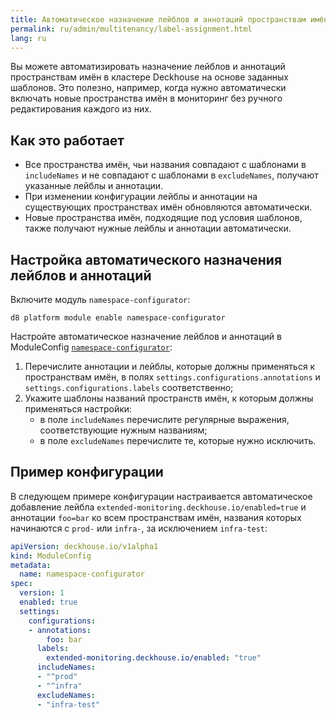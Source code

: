 ```yaml
---
title: Автоматическое назначение лейблов и аннотаций пространствам имён
permalink: ru/admin/multitenancy/label-assignment.html
lang: ru
---
```


Вы можете автоматизировать назначение лейблов и аннотаций пространствам имён в кластере Deckhouse
на основе заданных шаблонов.
Это полезно, например, когда нужно автоматически включать новые пространства имён в мониторинг
без ручного редактирования каждого из них.

## Как это работает

- Все пространства имён, чьи названия совпадают с шаблонами в `includeNames` и не совпадают с шаблонами в `excludeNames`,
  получают указанные лейблы и аннотации.
- При изменении конфигурации лейблы и аннотации на существующих пространствах имён обновляются автоматически.
- Новые пространства имён, подходящие под условия шаблонов, также получают нужные лейблы и аннотации автоматически.

## Настройка автоматического назначения лейблов и аннотаций

Включите модуль `namespace-configurator`:

```shell  
d8 platform module enable namespace-configurator
```

Настройте автоматическое назначение лейблов и аннотаций в ModuleConfig [`namespace-configurator`](/modules/namespace-configurator/configuration.html):

1. Перечислите аннотации и лейблы, которые должны применяться к пространствам имён, в полях `settings.configurations.annotations` и `settings.configurations.labels` соответственно;
1. Укажите шаблоны названий пространств имён, к которым должны применяться настройки:
   - в поле `includeNames` перечислите регулярные выражения, соответствующие нужным названиям;
   - в поле `excludeNames` перечислите те, которые нужно исключить.

## Пример конфигурации

В следующем примере конфигурации настраивается автоматическое добавление лейбла `extended-monitoring.deckhouse.io/enabled=true` и аннотации `foo=bar` ко всем пространствам имён, названия которых начинаются с `prod-` или `infra-`, за исключением `infra-test`:

```yaml
apiVersion: deckhouse.io/v1alpha1
kind: ModuleConfig
metadata:
  name: namespace-configurator
spec:
  version: 1
  enabled: true
  settings:
    configurations:
    - annotations:
        foo: bar
      labels:
        extended-monitoring.deckhouse.io/enabled: "true"
      includeNames:
      - "^prod"
      - "^infra"
      excludeNames:
      - "infra-test"
```
